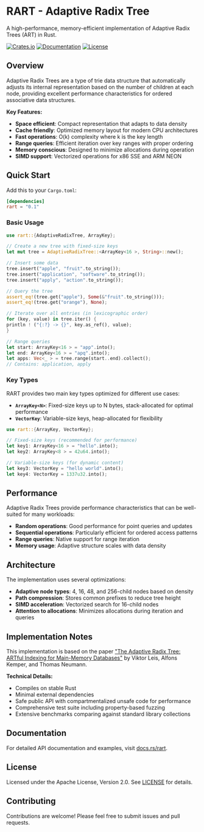 # RART - Adaptive Radix Tree

A high-performance, memory-efficient implementation of Adaptive Radix Trees (ART) in Rust.

[![Crates.io](https://img.shields.io/crates/v/rart.svg)](https://crates.io/crates/rart)
[![Documentation](https://docs.rs/rart/badge.svg)](https://docs.rs/rart)
[![License](https://img.shields.io/badge/license-Apache%202.0-blue.svg)](LICENSE)

## Overview

Adaptive Radix Trees are a type of trie data structure that automatically adjusts its internal representation based on
the number of children at each node, providing excellent performance characteristics for ordered associative data
structures.

**Key Features:**

- **Space efficient**: Compact representation that adapts to data density
- **Cache friendly**: Optimized memory layout for modern CPU architectures
- **Fast operations**: O(k) complexity where k is the key length
- **Range queries**: Efficient iteration over key ranges with proper ordering
- **Memory conscious**: Designed to minimize allocations during operation
- **SIMD support**: Vectorized operations for x86 SSE and ARM NEON

## Quick Start

Add this to your `Cargo.toml`:

```toml
[dependencies]
rart = "0.1"
```

### Basic Usage

```rust
use rart::{AdaptiveRadixTree, ArrayKey};

// Create a new tree with fixed-size keys
let mut tree = AdaptiveRadixTree::<ArrayKey<16 >, String>::new();

// Insert some data
tree.insert("apple", "fruit".to_string());
tree.insert("application", "software".to_string());
tree.insert("apply", "action".to_string());

// Query the tree
assert_eq!(tree.get("apple"), Some(&"fruit".to_string()));
assert_eq!(tree.get("orange"), None);

// Iterate over all entries (in lexicographic order)
for (key, value) in tree.iter() {
println ! ("{:?} -> {}", key.as_ref(), value);
}

// Range queries
let start: ArrayKey<16 > = "app".into();
let end: ArrayKey<16 > = "apq".into();
let apps: Vec<_ > = tree.range(start..end).collect();
// Contains: application, apply
```

### Key Types

RART provides two main key types optimized for different use cases:

- **`ArrayKey<N>`**: Fixed-size keys up to N bytes, stack-allocated for optimal performance
- **`VectorKey`**: Variable-size keys, heap-allocated for flexibility

```rust
use rart::{ArrayKey, VectorKey};

// Fixed-size keys (recommended for performance)
let key1: ArrayKey<16 > = "hello".into();
let key2: ArrayKey<8 > = 42u64.into();

// Variable-size keys (for dynamic content)
let key3: VectorKey = "hello world".into();
let key4: VectorKey = 1337u32.into();
```

## Performance

Adaptive Radix Trees provide performance characteristics that can be well-suited for many workloads:

- **Random operations**: Good performance for point queries and updates
- **Sequential operations**: Particularly efficient for ordered access patterns
- **Range queries**: Native support for range iteration
- **Memory usage**: Adaptive structure scales with data density

## Architecture

The implementation uses several optimizations:

- **Adaptive node types**: 4, 16, 48, and 256-child nodes based on density
- **Path compression**: Stores common prefixes to reduce tree height
- **SIMD acceleration**: Vectorized search for 16-child nodes
- **Attention to allocations**: Minimizes allocations during iteration and queries

## Implementation Notes

This implementation is based on the
paper ["The Adaptive Radix Tree: ARTful Indexing for Main-Memory Databases"](https://db.in.tum.de/~leis/papers/ART.pdf)
by Viktor Leis, Alfons Kemper, and Thomas Neumann.

**Technical Details:**

- Compiles on stable Rust
- Minimal external dependencies
- Safe public API with compartmentalized unsafe code for performance
- Comprehensive test suite including property-based fuzzing
- Extensive benchmarks comparing against standard library collections

## Documentation

For detailed API documentation and examples, visit [docs.rs/rart](https://docs.rs/rart).

## License

Licensed under the Apache License, Version 2.0. See [LICENSE](LICENSE) for details.

## Contributing

Contributions are welcome! Please feel free to submit issues and pull requests.